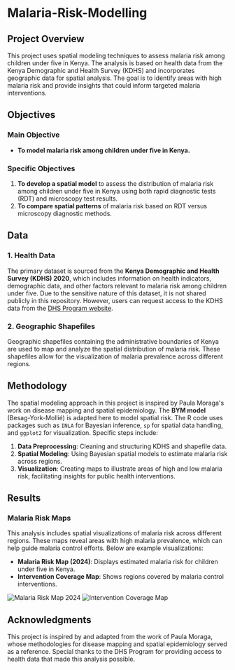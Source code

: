 # Malaria-Risk-Modelling

## Project Overview
This project uses spatial modeling techniques to assess malaria risk among children under five in Kenya. The analysis is based on health data from the Kenya Demographic and Health Survey (KDHS) and incorporates geographic data for spatial analysis. The goal is to identify areas with high malaria risk and provide insights that could inform targeted malaria interventions.

## Objectives

### Main Objective
- **To model malaria risk among children under five in Kenya.**

### Specific Objectives
1. **To develop a spatial model** to assess the distribution of malaria risk among children under five in Kenya using both rapid diagnostic tests (RDT) and microscopy test results.
2. **To compare spatial patterns** of malaria risk based on RDT versus microscopy diagnostic methods.

## Data

### 1. Health Data
The primary dataset is sourced from the **Kenya Demographic and Health Survey (KDHS) 2020**, which includes information on health indicators, demographic data, and other factors relevant to malaria risk among children under five. Due to the sensitive nature of this dataset, it is not shared publicly in this repository. However, users can request access to the KDHS data from the [DHS Program website](https://dhsprogram.com).

### 2. Geographic Shapefiles
Geographic shapefiles containing the administrative boundaries of Kenya are used to map and analyze the spatial distribution of malaria risk. These shapefiles allow for the visualization of malaria prevalence across different regions.

## Methodology

The spatial modeling approach in this project is inspired by Paula Moraga's work on disease mapping and spatial epidemiology. The **BYM model** (Besag-York-Mollié) is adapted here to model spatial risk. The R code uses packages such as `INLA` for Bayesian inference, `sp` for spatial data handling, and `ggplot2` for visualization. Specific steps include:

1. **Data Preprocessing**: Cleaning and structuring KDHS and shapefile data.
2. **Spatial Modeling**: Using Bayesian spatial models to estimate malaria risk across regions.
3. **Visualization**: Creating maps to illustrate areas of high and low malaria risk, facilitating insights for public health interventions.

## Results

### Malaria Risk Maps
This analysis includes spatial visualizations of malaria risk across different regions. These maps reveal areas with high malaria prevalence, which can help guide malaria control efforts. Below are example visualizations:

- **Malaria Risk Map (2024)**: Displays estimated malaria risk for children under five in Kenya.
- **Intervention Coverage Map**: Shows regions covered by malaria control interventions.

![Malaria Risk Map 2024](maps/malaria_risk_2024.png)
![Intervention Coverage Map](maps/intervention_coverage.png)

## Acknowledgments
This project is inspired by and adapted from the work of Paula Moraga, whose methodologies for disease mapping and spatial epidemiology served as a reference. Special thanks to the DHS Program for providing access to health data that made this analysis possible.

